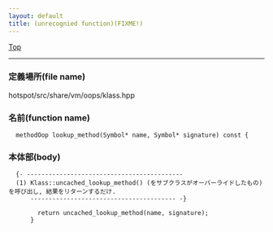 ```yaml
---
layout: default
title: (unrecognied function)(FIXME!)
---
```

[Top](../index.html)

--- 
### 定義場所(file name)
hotspot/src/share/vm/oops/klass.hpp

### 名前(function name)
```
  methodOop lookup_method(Symbol* name, Symbol* signature) const {
```

### 本体部(body)
```
  {- -------------------------------------------
  (1) Klass::uncached_lookup_method() (をサブクラスがオーバーライドしたもの) を呼び出し, 結果をリターンするだけ.
      ---------------------------------------- -}

	    return uncached_lookup_method(name, signature);
	  }
	
```


